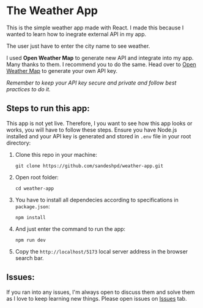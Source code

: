 # The Weather App

This is the simple weather app made with React. I made this because I wanted to learn how to inegrate external API in my app.

The user just have to enter the city name to see weather.

I used **Open Weather Map** to generate new API and integrate into my app. Many thanks to them. I recommend you to do the same. Head over to [Open Weather Map](openweathermap.org) to generate your own API key.

_Remember to keep your API key secure and private and follow best practices to do it._

## Steps to run this app:
This app is not yet live. Therefore, I you want to see how this app looks or works, you will have to follow these steps. Ensure you have Node.js installed and your API key is generated and stored in `.env` file in your root directory:

1. Clone this repo in your machine:

    `git clone https://github.com/sandeshpd/weather-app.git`

2. Open root folder:

    `cd weather-app`

3. You have to install all dependecies according to specifications in `package.json`:

    `npm install`

4. And just enter the command to run the app:

    `npm run dev`

5. Copy the `http://localhost/5173` local server address in the browser search bar.

## Issues:
If you ran into any issues, I'm always open to discuss them and solve them as I love to keep learning new things. Please open issues on [Issues](Issues) tab.
